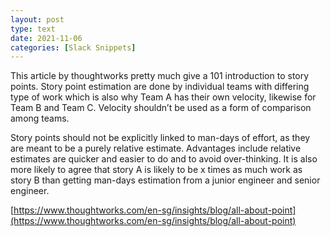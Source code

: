```yaml
---
layout: post
type: text
date: 2021-11-06
categories: [Slack Snippets]
---
```


This article by thoughtworks pretty much give a 101 introduction to story points. Story point estimation are done by individual teams with differing type of work which is also why Team A has their own velocity, likewise for Team B and Team C. Velocity shouldn’t be used as a form of comparison among teams.

Story points should not be explicitly linked to man-days of effort, as they are meant to be a purely relative estimate. Advantages include relative estimates are quicker and easier to do and to avoid over-thinking. It is also more likely to agree that story A is likely to be x times as much work as story B than getting man-days estimation from a junior engineer and senior engineer.

[https://www.thoughtworks.com/en-sg/insights/blog/all-about-point](https://www.thoughtworks.com/en-sg/insights/blog/all-about-point)
